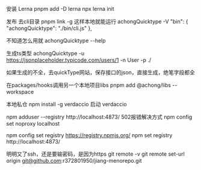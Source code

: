 安装 Lerna
pnpm add -D lerna
npx lerna init

发布
去cli目录  pnpm link -g
这样本地就能运行    achongQuicktype -V
"bin": {
    "achongQuicktype": "./bin/cli.js"
},

不知道怎么用就
achongQuicktype --help

生成ts类型
achongQuicktype -u https://jsonplaceholder.typicode.com/users/1 -n User -p ./

如果生成的不全，去quickType网站，保存接口的json，直接生成，绝笔字段都全

在packages/hooks调用另一个本地项目libs
pnpm add @achong/libs --workspace

本地私仓
npm install -g verdaccio
启动
verdaccio

npm adduser --registry http://localhost:4873/
502报错解决方式
npm config set noproxy localhost

npm config set registry https://registry.npmjs.org/
npm set registry http://localhost:4873/

明明又了ssh，还是要输密码，是因为https
git remote -v
git remote set-url origin git@github.com:r372801950/jiang-menorepo.git